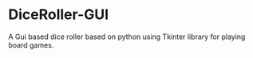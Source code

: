 # DiceRoller-GUI
A Gui based dice roller based on python using Tkinter library for playing board games.
